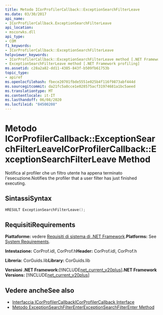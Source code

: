 ```yaml
---
title: Metodo ICorProfilerCallback::ExceptionSearchFilterLeave
ms.date: 03/30/2017
api_name:
- ICorProfilerCallback.ExceptionSearchFilterLeave
api_location:
- mscorwks.dll
api_type:
- COM
f1_keywords:
- ICorProfilerCallback::ExceptionSearchFilterLeave
helpviewer_keywords:
- ICorProfilerCallback::ExceptionSearchFilterLeave method [.NET Framework profiling]
- ExceptionSearchFilterLeave method [.NET Framework profiling]
ms.assetid: c28a2a82-dd11-4385-843f-b509fb61753b
topic_type:
- apiref
ms.openlocfilehash: fbece20701fbde5551e025b4f116f9873abf444d
ms.sourcegitcommit: da21fc5a8cce1e028575acf31974681a1bc5aeed
ms.translationtype: MT
ms.contentlocale: it-IT
ms.lasthandoff: 06/08/2020
ms.locfileid: "84500208"
---
```

# <a name="icorprofilercallbackexceptionsearchfilterleave-method"></a><span data-ttu-id="37bcb-102">Metodo ICorProfilerCallback::ExceptionSearchFilterLeave</span><span class="sxs-lookup"><span data-stu-id="37bcb-102">ICorProfilerCallback::ExceptionSearchFilterLeave Method</span></span>
<span data-ttu-id="37bcb-103">Notifica al profiler che un filtro utente ha appena terminato l'esecuzione.</span><span class="sxs-lookup"><span data-stu-id="37bcb-103">Notifies the profiler that a user filter has just finished executing.</span></span>  
  
## <a name="syntax"></a><span data-ttu-id="37bcb-104">Sintassi</span><span class="sxs-lookup"><span data-stu-id="37bcb-104">Syntax</span></span>  
  
```cpp  
HRESULT ExceptionSearchFilterLeave();  
```  
  
## <a name="requirements"></a><span data-ttu-id="37bcb-105">Requisiti</span><span class="sxs-lookup"><span data-stu-id="37bcb-105">Requirements</span></span>  
 <span data-ttu-id="37bcb-106">**Piattaforme:** vedere [Requisiti di sistema di .NET Framework](../../get-started/system-requirements.md).</span><span class="sxs-lookup"><span data-stu-id="37bcb-106">**Platforms:** See [System Requirements](../../get-started/system-requirements.md).</span></span>  
  
 <span data-ttu-id="37bcb-107">**Intestazione:** CorProf.idl, CorProf.h</span><span class="sxs-lookup"><span data-stu-id="37bcb-107">**Header:** CorProf.idl, CorProf.h</span></span>  
  
 <span data-ttu-id="37bcb-108">**Libreria:** CorGuids.lib</span><span class="sxs-lookup"><span data-stu-id="37bcb-108">**Library:** CorGuids.lib</span></span>  
  
 <span data-ttu-id="37bcb-109">**Versioni .NET Framework:**[!INCLUDE[net_current_v20plus](../../../../includes/net-current-v20plus-md.md)]</span><span class="sxs-lookup"><span data-stu-id="37bcb-109">**.NET Framework Versions:** [!INCLUDE[net_current_v20plus](../../../../includes/net-current-v20plus-md.md)]</span></span>  
  
## <a name="see-also"></a><span data-ttu-id="37bcb-110">Vedere anche</span><span class="sxs-lookup"><span data-stu-id="37bcb-110">See also</span></span>

- [<span data-ttu-id="37bcb-111">Interfaccia ICorProfilerCallback</span><span class="sxs-lookup"><span data-stu-id="37bcb-111">ICorProfilerCallback Interface</span></span>](icorprofilercallback-interface.md)
- [<span data-ttu-id="37bcb-112">Metodo ExceptionSearchFilterEnter</span><span class="sxs-lookup"><span data-stu-id="37bcb-112">ExceptionSearchFilterEnter Method</span></span>](icorprofilercallback-exceptionsearchfilterenter-method.md)
